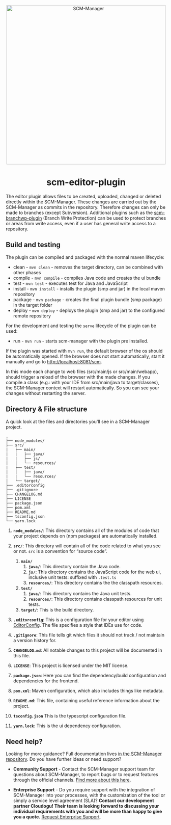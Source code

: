 <p align="center">
  <a href="https://www.scm-manager.org/">
    <img alt="SCM-Manager" src="https://download.scm-manager.org/images/logo/scm-manager_logo.png" width="500" />
  </a>
</p>
<h1 align="center">
  scm-editor-plugin
</h1>

The editor plugin allows files to be created, uploaded, changed or deleted directly within the SCM-Manager. 
These changes are carried out by the SCM-Manager as commits in the repository. 
Therefore changes can only be made to branches (except Subversion). 
Additional plugins such as the [scm-branchwp-plugin](https://github.com/scm-manager/scm-branchwp-plugin) (Branch Write Protection) can be used to protect branches or areas from write access, even if a user has general write access to a repository.

## Build and testing

The plugin can be compiled and packaged with the normal maven lifecycle:

- clean - `mvn clean` - removes the target directory, can be combined with other phases
- compile - `mvn compile` - compiles Java code and creates the ui bundle
- test - `mvn test` - executes test for Java and JavaScript
- install - `mvn install` - installs the plugin (smp and jar) in the local maven repository
- package - `mvn package` - creates the final plugin bundle (smp package) in the target folder
- deploy - `mvn deploy` - deploys the plugin (smp and jar) to the configured remote repository

For the development and testing the `serve` lifecycle of the plugin can be used:

- run - `mvn run` - starts scm-manager with the plugin pre installed.

If the plugin was started with `mvn run`, the default browser of the os should be automatically opened.
If the browser does not start automatically, start it manually and go to [http://localhost:8081/scm](http://localhost:8081/scm).

In this mode each change to web files (src/main/js or src/main/webapp), should trigger a reload of the browser with the made changes.
If you compile a class (e.g.: with your IDE from src/main/java to target/classes),
the SCM-Manager context will restart automatically. So you can see your changes without restarting the server.

## Directory & File structure

A quick look at the files and directories you'll see in a SCM-Manager project.

    .
    ├── node_modules/
    ├── src/
    |   ├── main/
    |   |   ├── java/
    |   |   ├── js/
    |   |   └── resources/
    |   ├── test/
    |   |   ├── java/
    |   |   └── resources/
    |   └── target/
    ├── .editorconfig
    ├── .gitignore
    ├── CHANGELOG.md
    ├── LICENSE
    ├── package.json
    ├── pom.xml
    ├── README.md
    ├── tsconfig.json
    └── yarn.lock

1.  **`node_modules/`**: This directory contains all of the modules of code that your project depends on (npm packages) are automatically installed.

2.  **`src/`**: This directory will contain all of the code related to what you see or not. `src` is a convention for “source code”.

    1. **`main/`**
       1. **`java/`**: This directory contain the Java code.
       2. **`js/`**: This directory contains the JavaScript code for the web ui, inclusive unit tests: suffixed with `.test.ts`
       3. **`resources/`**: This directory contains the the classpath resources.
    2. **`test/`**
       1. **`java/`**: This directory contains the Java unit tests.
       2. **`resources/`**: This directory contains classpath resources for unit tests.
    3. **`target/`**: This is the build directory.

3.  **`.editorconfig`**: This is a configuration file for your editor using [EditorConfig](https://editorconfig.org/). The file specifies a style that IDEs use for code.

4.  **`.gitignore`**: This file tells git which files it should not track / not maintain a version history for.

5.  **`CHANGELOG.md`**: All notable changes to this project will be documented in this file.

6.  **`LICENSE`**: This project is licensed under the MIT license.

7.  **`package.json`**: Here you can find the dependency/build configuration and dependencies for the frontend.

8.  **`pom.xml`**: Maven configuration, which also includes things like metadata.

9.  **`README.md`**: This file, containing useful reference information about the project.

10. **`tsconfig.json`** This is the typescript configuration file.

11. **`yarn.lock`**: This is the ui dependency configuration.

## Need help?

Looking for more guidance? Full documentation lives [in the SCM-Manager repository](https://github.com/scm-manager/scm-manager/blob/develop/docs/Home.md). Do you have further ideas or need support?

- **Community Support** - Contact the SCM-Manager support team for questions about SCM-Manager, to report bugs or to request features through the official channels. [Find more about this here](https://www.scm-manager.org/support/).

- **Enterprise Support** - Do you require support with the integration of SCM-Manager into your processes, with the customization of the tool or simply a service level agreement (SLA)? **Contact our development partner Cloudogu! Their team is looking forward to discussing your individual requirements with you and will be more than happy to give you a quote.** [Request Enterprise Support](https://cloudogu.com/en/scm-manager-enterprise/).
